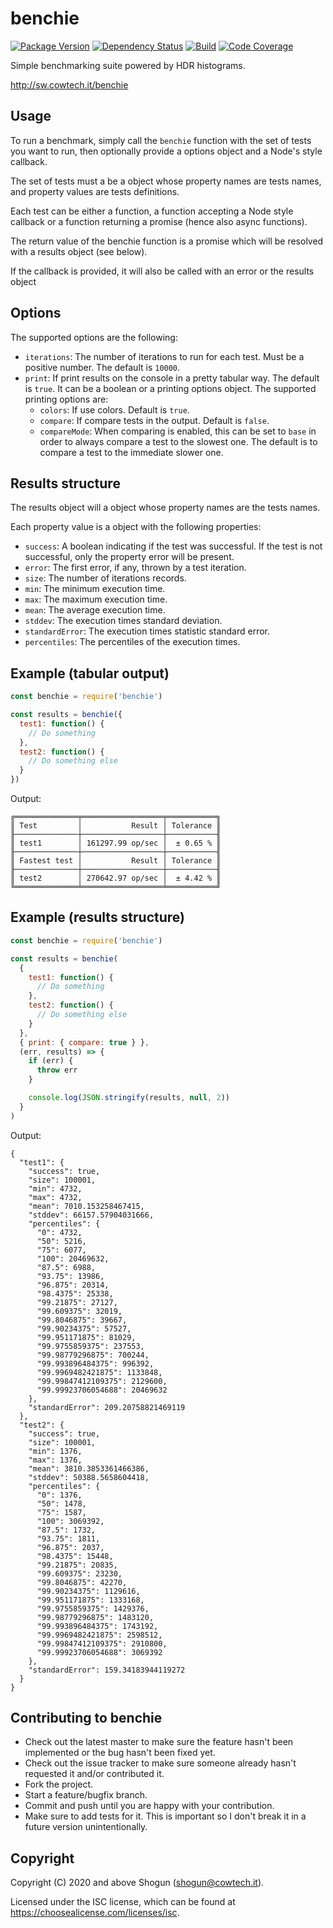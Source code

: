 # benchie

[![Package Version](https://img.shields.io/npm/v/benchie.svg)](https://npm.im/benchie)
[![Dependency Status](https://img.shields.io/david/ShogunPanda/benchie)](https://david-dm.org/ShogunPanda/benchie)
[![Build](https://github.com/ShogunPanda/benchie/workflows/CI/badge.svg)](https://github.com/ShogunPanda/benchie/actions?query=workflow%3ACI)
[![Code Coverage](https://img.shields.io/codecov/c/gh/ShogunPanda/benchie?token=d0ae1643f35c4c4f9714a357f796d05d)](https://codecov.io/gh/ShogunPanda/benchie)

Simple benchmarking suite powered by HDR histograms.

http://sw.cowtech.it/benchie

## Usage

To run a benchmark, simply call the `benchie` function with the set of tests you want to run, then optionally provide a options object and a Node's style callback.

The set of tests must a be a object whose property names are tests names, and property values are tests definitions.

Each test can be either a function, a function accepting a Node style callback or a function returning a promise (hence also async functions).

The return value of the benchie function is a promise which will be resolved with a results object (see below).

If the callback is provided, it will also be called with an error or the results object

## Options

The supported options are the following:

- `iterations`: The number of iterations to run for each test. Must be a positive number. The default is `10000`.
- `print`: If print results on the console in a pretty tabular way. The default is `true`. It can be a boolean or a printing options object. The supported printing options are:
  - `colors`: If use colors. Default is `true`.
  - `compare`: If compare tests in the output. Default is `false`.
  - `compareMode`: When comparing is enabled, this can be set to `base` in order to always compare a test to the slowest one. The default is to compare a test to the immediate slower one.

## Results structure

The results object will a object whose property names are the tests names.

Each property value is a object with the following properties:

- `success`: A boolean indicating if the test was successful. If the test is not successful, only the property error will be present.
- `error`: The first error, if any, thrown by a test iteration.
- `size`: The number of iterations records.
- `min`: The minimum execution time.
- `max`: The maximum execution time.
- `mean`: The average execution time.
- `stddev`: The execution times standard deviation.
- `standardError`: The execution times statistic standard error.
- `percentiles`: The percentiles of the execution times.

## Example (tabular output)

```javascript
const benchie = require('benchie')

const results = benchie({
  test1: function() {
    // Do something
  },
  test2: function() {
    // Do something else
  }
})
```

Output:

```
╔══════════════╤══════════════════╤═══════════╗
║ Test         │           Result │ Tolerance ║
╟──────────────┼──────────────────┼───────────╢
║ test1        │ 161297.99 op/sec │  ± 0.65 % ║
╟──────────────┼──────────────────┼───────────╢
║ Fastest test │           Result │ Tolerance ║
╟──────────────┼──────────────────┼───────────╢
║ test2        │ 270642.97 op/sec │  ± 4.42 % ║
╚══════════════╧══════════════════╧═══════════╝
```

## Example (results structure)

```javascript
const benchie = require('benchie')

const results = benchie(
  {
    test1: function() {
      // Do something
    },
    test2: function() {
      // Do something else
    }
  },
  { print: { compare: true } },
  (err, results) => {
    if (err) {
      throw err
    }

    console.log(JSON.stringify(results, null, 2))
  }
)
```

Output:

```
{
  "test1": {
    "success": true,
    "size": 100001,
    "min": 4732,
    "max": 4732,
    "mean": 7010.153258467415,
    "stddev": 66157.57904031666,
    "percentiles": {
      "0": 4732,
      "50": 5216,
      "75": 6077,
      "100": 20469632,
      "87.5": 6988,
      "93.75": 13986,
      "96.875": 20314,
      "98.4375": 25338,
      "99.21875": 27127,
      "99.609375": 32019,
      "99.8046875": 39667,
      "99.90234375": 57527,
      "99.951171875": 81029,
      "99.9755859375": 237553,
      "99.98779296875": 700244,
      "99.993896484375": 996392,
      "99.9969482421875": 1133848,
      "99.99847412109375": 2129600,
      "99.99923706054688": 20469632
    },
    "standardError": 209.20758821469119
  },
  "test2": {
    "success": true,
    "size": 100001,
    "min": 1376,
    "max": 1376,
    "mean": 3810.3853361466386,
    "stddev": 50388.5658604418,
    "percentiles": {
      "0": 1376,
      "50": 1478,
      "75": 1587,
      "100": 3069392,
      "87.5": 1732,
      "93.75": 1811,
      "96.875": 2037,
      "98.4375": 15448,
      "99.21875": 20835,
      "99.609375": 23230,
      "99.8046875": 42270,
      "99.90234375": 1129616,
      "99.951171875": 1333168,
      "99.9755859375": 1429376,
      "99.98779296875": 1483120,
      "99.993896484375": 1743192,
      "99.9969482421875": 2598512,
      "99.99847412109375": 2910800,
      "99.99923706054688": 3069392
    },
    "standardError": 159.34183944119272
  }
}
```

## Contributing to benchie

- Check out the latest master to make sure the feature hasn't been implemented or the bug hasn't been fixed yet.
- Check out the issue tracker to make sure someone already hasn't requested it and/or contributed it.
- Fork the project.
- Start a feature/bugfix branch.
- Commit and push until you are happy with your contribution.
- Make sure to add tests for it. This is important so I don't break it in a future version unintentionally.

## Copyright

Copyright (C) 2020 and above Shogun (shogun@cowtech.it).

Licensed under the ISC license, which can be found at https://choosealicense.com/licenses/isc.
